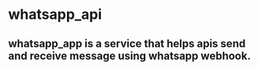 # whatsapp_api
## whatsapp_app is a service that helps apis send and receive message using whatsapp webhook.
